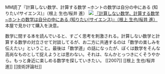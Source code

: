 MM読了『計算しない数学、計算する数学 ~ホントの数学は自分の中にある (知りたい!サイエンス)』（根上 生也/桜井 進）
[![](http://ecx.images-amazon.com/images/I/51z6RDY0OtL._SL160_.jpg)](http://www.amazon.co.jp/exec/obidos/ASIN/4774132292/choiyaki81-22/ref=nosim)
[『計算しない数学、計算する数学 ~ホントの数学は自分の中にある (知りたい!サイエンス)』（根上 生也/桜井 進）](http://www.amazon.co.jp/exec/obidos/ASIN/4774132292/choiyaki81-22/ref=nosim)
本屋で見かけて購入を決意。

数学に間する本を読んでいると、すごく思考を刺激される。計算しない数学と計算する数学の対立させて対談してるが、お二方に共通するのは「数学の楽しみを伝えたい」ということ。最後は「数学道」の話になったが、ぼくは数学をそんな高尚なものとして捉えようとは思わない。それは、なんかとっつきにくそうやから。もっと身近に楽しめる数学を探していきたい。
[[2007]] [[根上 生也/桜井 進]] [[技術評論社]]

